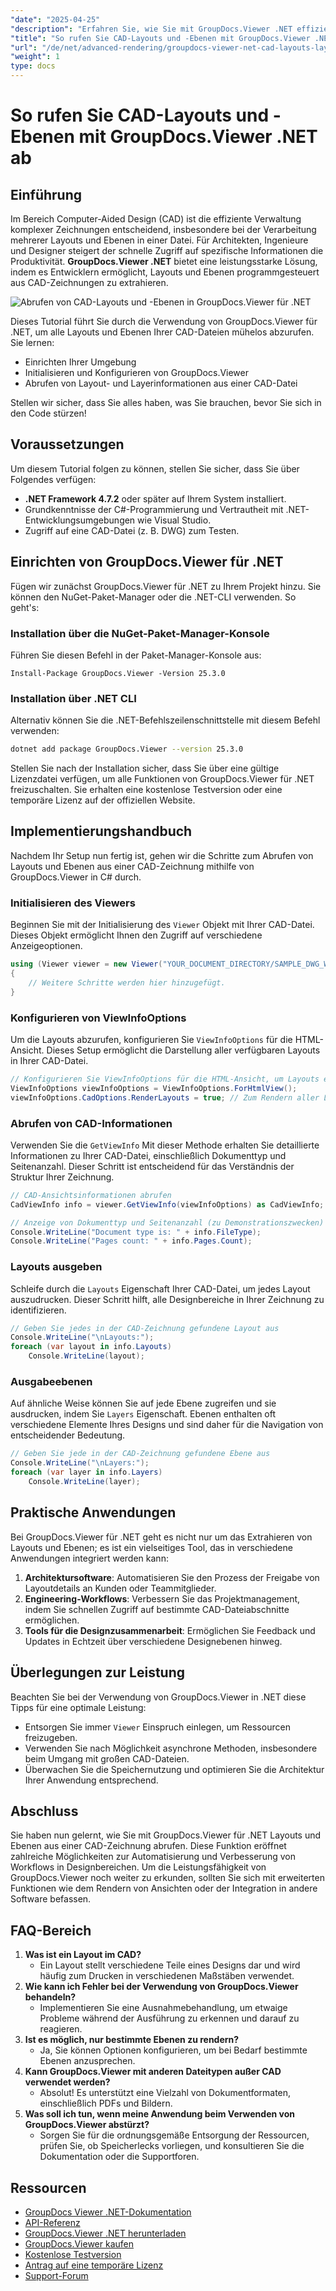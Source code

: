 ```yaml
---
"date": "2025-04-25"
"description": "Erfahren Sie, wie Sie mit GroupDocs.Viewer .NET effizient Layouts und Ebenen aus CAD-Dateien abrufen und Ihren Design-Workflow mit dieser erweiterten Rendering-Bibliothek optimieren."
"title": "So rufen Sie CAD-Layouts und -Ebenen mit GroupDocs.Viewer .NET für ein effizientes Designmanagement ab"
"url": "/de/net/advanced-rendering/groupdocs-viewer-net-cad-layouts-layers-retrieval/"
"weight": 1
type: docs
---
```

# So rufen Sie CAD-Layouts und -Ebenen mit GroupDocs.Viewer .NET ab
## Einführung
Im Bereich Computer-Aided Design (CAD) ist die effiziente Verwaltung komplexer Zeichnungen entscheidend, insbesondere bei der Verarbeitung mehrerer Layouts und Ebenen in einer Datei. Für Architekten, Ingenieure und Designer steigert der schnelle Zugriff auf spezifische Informationen die Produktivität. **GroupDocs.Viewer .NET** bietet eine leistungsstarke Lösung, indem es Entwicklern ermöglicht, Layouts und Ebenen programmgesteuert aus CAD-Zeichnungen zu extrahieren.

![Abrufen von CAD-Layouts und -Ebenen in GroupDocs.Viewer für .NET](/viewer/advanced-rendering/retrieve-cad-layouts-layers-img.png)

Dieses Tutorial führt Sie durch die Verwendung von GroupDocs.Viewer für .NET, um alle Layouts und Ebenen Ihrer CAD-Dateien mühelos abzurufen. Sie lernen:
- Einrichten Ihrer Umgebung
- Initialisieren und Konfigurieren von GroupDocs.Viewer
- Abrufen von Layout- und Layerinformationen aus einer CAD-Datei

Stellen wir sicher, dass Sie alles haben, was Sie brauchen, bevor Sie sich in den Code stürzen!
## Voraussetzungen
Um diesem Tutorial folgen zu können, stellen Sie sicher, dass Sie über Folgendes verfügen:
- **.NET Framework 4.7.2** oder später auf Ihrem System installiert.
- Grundkenntnisse der C#-Programmierung und Vertrautheit mit .NET-Entwicklungsumgebungen wie Visual Studio.
- Zugriff auf eine CAD-Datei (z. B. DWG) zum Testen.
## Einrichten von GroupDocs.Viewer für .NET
Fügen wir zunächst GroupDocs.Viewer für .NET zu Ihrem Projekt hinzu. Sie können den NuGet-Paket-Manager oder die .NET-CLI verwenden. So geht's:
### Installation über die NuGet-Paket-Manager-Konsole
Führen Sie diesen Befehl in der Paket-Manager-Konsole aus:
```plaintext
Install-Package GroupDocs.Viewer -Version 25.3.0
```
### Installation über .NET CLI
Alternativ können Sie die .NET-Befehlszeilenschnittstelle mit diesem Befehl verwenden:
```bash
dotnet add package GroupDocs.Viewer --version 25.3.0
```
Stellen Sie nach der Installation sicher, dass Sie über eine gültige Lizenzdatei verfügen, um alle Funktionen von GroupDocs.Viewer für .NET freizuschalten. Sie erhalten eine kostenlose Testversion oder eine temporäre Lizenz auf der offiziellen Website.
## Implementierungshandbuch
Nachdem Ihr Setup nun fertig ist, gehen wir die Schritte zum Abrufen von Layouts und Ebenen aus einer CAD-Zeichnung mithilfe von GroupDocs.Viewer in C# durch.
### Initialisieren des Viewers
Beginnen Sie mit der Initialisierung des `Viewer` Objekt mit Ihrer CAD-Datei. Dieses Objekt ermöglicht Ihnen den Zugriff auf verschiedene Anzeigeoptionen.
```csharp
using (Viewer viewer = new Viewer("YOUR_DOCUMENT_DIRECTORY/SAMPLE_DWG_WITH_LAYOUTS_AND_LAYERS"))
{
    // Weitere Schritte werden hier hinzugefügt.
}
```
### Konfigurieren von ViewInfoOptions
Um die Layouts abzurufen, konfigurieren Sie `ViewInfoOptions` für die HTML-Ansicht. Dieses Setup ermöglicht die Darstellung aller verfügbaren Layouts in Ihrer CAD-Datei.
```csharp
// Konfigurieren Sie ViewInfoOptions für die HTML-Ansicht, um Layouts einzuschließen
ViewInfoOptions viewInfoOptions = ViewInfoOptions.ForHtmlView();
viewInfoOptions.CadOptions.RenderLayouts = true; // Zum Rendern aller Layouts festlegen
```
### Abrufen von CAD-Informationen
Verwenden Sie die `GetViewInfo` Mit dieser Methode erhalten Sie detaillierte Informationen zu Ihrer CAD-Datei, einschließlich Dokumenttyp und Seitenanzahl. Dieser Schritt ist entscheidend für das Verständnis der Struktur Ihrer Zeichnung.
```csharp
// CAD-Ansichtsinformationen abrufen
CadViewInfo info = viewer.GetViewInfo(viewInfoOptions) as CadViewInfo;

// Anzeige von Dokumenttyp und Seitenanzahl (zu Demonstrationszwecken)
Console.WriteLine("Document type is: " + info.FileType);
Console.WriteLine("Pages count: " + info.Pages.Count);
```
### Layouts ausgeben
Schleife durch die `Layouts` Eigenschaft Ihrer CAD-Datei, um jedes Layout auszudrucken. Dieser Schritt hilft, alle Designbereiche in Ihrer Zeichnung zu identifizieren.
```csharp
// Geben Sie jedes in der CAD-Zeichnung gefundene Layout aus
Console.WriteLine("\nLayouts:");
foreach (var layout in info.Layouts)
    Console.WriteLine(layout);
```
### Ausgabeebenen
Auf ähnliche Weise können Sie auf jede Ebene zugreifen und sie ausdrucken, indem Sie `Layers` Eigenschaft. Ebenen enthalten oft verschiedene Elemente Ihres Designs und sind daher für die Navigation von entscheidender Bedeutung.
```csharp
// Geben Sie jede in der CAD-Zeichnung gefundene Ebene aus
Console.WriteLine("\nLayers:");
foreach (var layer in info.Layers)
    Console.WriteLine(layer);
```
## Praktische Anwendungen
Bei GroupDocs.Viewer für .NET geht es nicht nur um das Extrahieren von Layouts und Ebenen; es ist ein vielseitiges Tool, das in verschiedene Anwendungen integriert werden kann:
1. **Architektursoftware**: Automatisieren Sie den Prozess der Freigabe von Layoutdetails an Kunden oder Teammitglieder.
2. **Engineering-Workflows**: Verbessern Sie das Projektmanagement, indem Sie schnellen Zugriff auf bestimmte CAD-Dateiabschnitte ermöglichen.
3. **Tools für die Designzusammenarbeit**: Ermöglichen Sie Feedback und Updates in Echtzeit über verschiedene Designebenen hinweg.
## Überlegungen zur Leistung
Beachten Sie bei der Verwendung von GroupDocs.Viewer in .NET diese Tipps für eine optimale Leistung:
- Entsorgen Sie immer `Viewer` Einspruch einlegen, um Ressourcen freizugeben.
- Verwenden Sie nach Möglichkeit asynchrone Methoden, insbesondere beim Umgang mit großen CAD-Dateien.
- Überwachen Sie die Speichernutzung und optimieren Sie die Architektur Ihrer Anwendung entsprechend.
## Abschluss
Sie haben nun gelernt, wie Sie mit GroupDocs.Viewer für .NET Layouts und Ebenen aus einer CAD-Zeichnung abrufen. Diese Funktion eröffnet zahlreiche Möglichkeiten zur Automatisierung und Verbesserung von Workflows in Designbereichen. Um die Leistungsfähigkeit von GroupDocs.Viewer noch weiter zu erkunden, sollten Sie sich mit erweiterten Funktionen wie dem Rendern von Ansichten oder der Integration in andere Software befassen.
## FAQ-Bereich
1. **Was ist ein Layout im CAD?**
   - Ein Layout stellt verschiedene Teile eines Designs dar und wird häufig zum Drucken in verschiedenen Maßstäben verwendet.
2. **Wie kann ich Fehler bei der Verwendung von GroupDocs.Viewer behandeln?**
   - Implementieren Sie eine Ausnahmebehandlung, um etwaige Probleme während der Ausführung zu erkennen und darauf zu reagieren.
3. **Ist es möglich, nur bestimmte Ebenen zu rendern?**
   - Ja, Sie können Optionen konfigurieren, um bei Bedarf bestimmte Ebenen anzusprechen.
4. **Kann GroupDocs.Viewer mit anderen Dateitypen außer CAD verwendet werden?**
   - Absolut! Es unterstützt eine Vielzahl von Dokumentformaten, einschließlich PDFs und Bildern.
5. **Was soll ich tun, wenn meine Anwendung beim Verwenden von GroupDocs.Viewer abstürzt?**
   - Sorgen Sie für die ordnungsgemäße Entsorgung der Ressourcen, prüfen Sie, ob Speicherlecks vorliegen, und konsultieren Sie die Dokumentation oder die Supportforen.
## Ressourcen
- [GroupDocs Viewer .NET-Dokumentation](https://docs.groupdocs.com/viewer/net/)
- [API-Referenz](https://reference.groupdocs.com/viewer/net/)
- [GroupDocs.Viewer .NET herunterladen](https://releases.groupdocs.com/viewer/net/)
- [GroupDocs.Viewer kaufen](https://purchase.groupdocs.com/buy)
- [Kostenlose Testversion](https://releases.groupdocs.com/viewer/net/)
- [Antrag auf eine temporäre Lizenz](https://purchase.groupdocs.com/temporary-license/)
- [Support-Forum](https://forum.groupdocs.com/c/viewer/9)